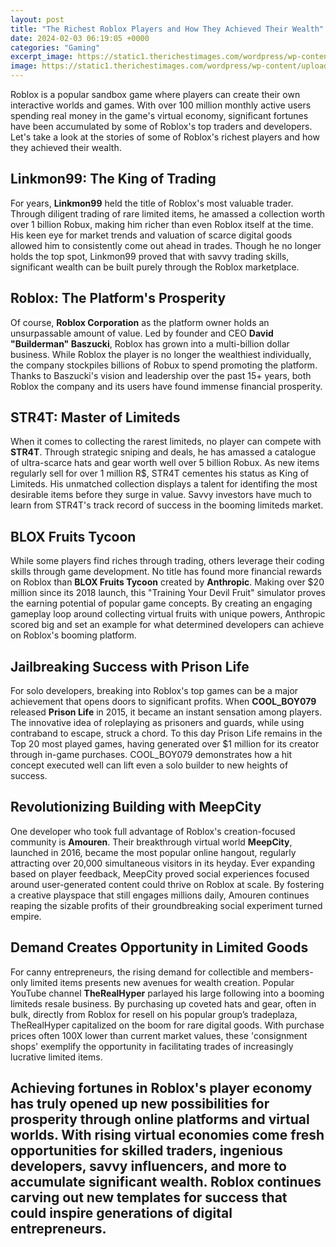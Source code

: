 ```yaml
---
layout: post
title: "The Richest Roblox Players and How They Achieved Their Wealth"
date: 2024-02-03 06:19:05 +0000
categories: "Gaming"
excerpt_image: https://static1.therichestimages.com/wordpress/wp-content/uploads/2022/11/Untitled-design-70.jpg
image: https://static1.therichestimages.com/wordpress/wp-content/uploads/2022/11/Untitled-design-70.jpg
---
```


Roblox is a popular sandbox game where players can create their own interactive worlds and games. With over 100 million monthly active users spending real money in the game's virtual economy, significant fortunes have been accumulated by some of Roblox's top traders and developers. Let's take a look at the stories of some of Roblox's richest players and how they achieved their wealth.
## Linkmon99: The King of Trading
For years, **Linkmon99** held the title of Roblox's most valuable trader. Through diligent trading of rare limited items, he amassed a collection worth over 1 billion Robux, making him richer than even Roblox itself at the time. His keen eye for market trends and valuation of scarce digital goods allowed him to consistently come out ahead in trades. Though he no longer holds the top spot, Linkmon99 proved that with savvy trading skills, significant wealth can be built purely through the Roblox marketplace. 
## Roblox: The Platform's Prosperity
Of course, **Roblox Corporation** as the platform owner holds an unsurpassable amount of value. Led by founder and CEO **David "Builderman" Baszucki**, Roblox has grown into a multi-billion dollar business. While Roblox the player is no longer the wealthiest individually, the company stockpiles billions of Robux to spend promoting the platform. Thanks to Baszucki's vision and leadership over the past 15+ years, both Roblox the company and its users have found immense financial prosperity.
## STR4T: Master of Limiteds 
When it comes to collecting the rarest limiteds, no player can compete with **STR4T**. Through strategic sniping and deals, he has amassed a catalogue of ultra-scarce hats and gear worth well over 5 billion Robux. As new items regularly sell for over 1 million R$, STR4T cementes his status as King of Limiteds. His unmatched collection displays a talent for identifing the most desirable items before they surge in value. Savvy investors have much to learn from STR4T's track record of success in the booming limiteds market.
## BLOX Fruits Tycoon 
While some players find riches through trading, others leverage their coding skills through game development. No title has found more financial rewards on Roblox than **BLOX Fruits Tycoon** created by **Anthropic**. Making over $20 million since its 2018 launch, this "Training Your Devil Fruit" simulator proves the earning potential of popular game concepts. By creating an engaging gameplay loop around collecting virtual fruits with unique powers, Anthropic scored big and set an example for what determined developers can achieve on Roblox's booming platform.
## Jailbreaking Success with Prison Life 
For solo developers, breaking into Roblox's top games can be a major achievement that opens doors to significant profits. When **COOL_BOY079** released **Prison Life** in 2015, it became an instant sensation among players. The innovative idea of roleplaying as prisoners and guards, while using contraband to escape, struck a chord. To this day Prison Life remains in the Top 20 most played games, having generated over $1 million for its creator through in-game purchases. COOL_BOY079 demonstrates how a hit concept executed well can lift even a solo builder to new heights of success. 
## Revolutionizing Building with MeepCity
One developer who took full advantage of Roblox's creation-focused community is **Amouren**. Their breakthrough virtual world **MeepCity**, launched in 2016, became the most popular online hangout, regularly attracting over 20,000 simultaneous visitors in its heyday. Ever expanding based on player feedback, MeepCity proved social experiences focused around user-generated content could thrive on Roblox at scale. By fostering a creative playspace that still engages millions daily, Amouren continues reaping the sizable profits of their groundbreaking social experiment turned empire.
## Demand Creates Opportunity in Limited Goods 
For canny entrepreneurs, the rising demand for collectible and members-only limited items presents new avenues for wealth creation. Popular YouTube channel **TheRealHyper** parlayed his large following into a booming limiteds resale business. By purchasing up coveted hats and gear, often in bulk, directly from Roblox for resell on his popular group’s tradeplaza, TheRealHyper capitalized on the boom for rare digital goods. With purchase prices often 100X lower than current market values, these 'consignment shops' exemplify the opportunity in facilitating trades of increasingly lucrative limited items.
## Achieving fortunes in Roblox's player economy has truly opened up new possibilities for prosperity through online platforms and virtual worlds. With rising virtual economies come fresh opportunities for skilled traders, ingenious developers, savvy influencers, and more to accumulate significant wealth. Roblox continues carving out new templates for success that could inspire generations of digital entrepreneurs.
